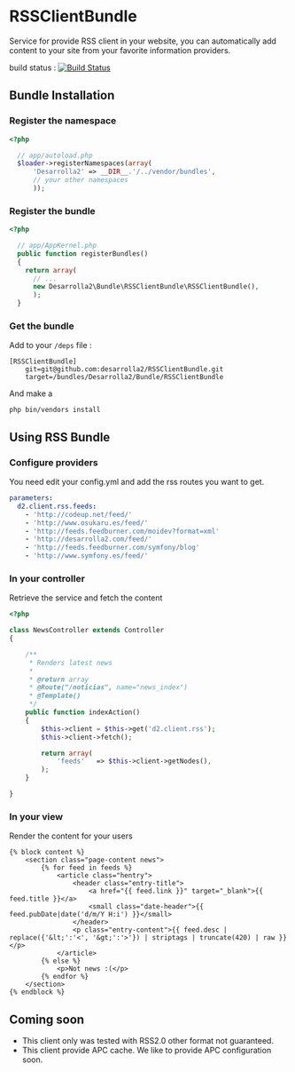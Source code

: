 RSSClientBundle
===============

Service for provide RSS client in your website, you can automatically add content to your site from your favorite information providers.

build status : [![Build Status](https://secure.travis-ci.org/desarrolla2/RSSClientBundle.png)](http://travis-ci.org/desarrolla2/RSSClientBundle)

## Bundle Installation

### Register the namespace

``` php
<?php

  // app/autoload.php
  $loader->registerNamespaces(array(
      'Desarrolla2' => __DIR__.'/../vendor/bundles',
      // your other namespaces
      ));
```

### Register the bundle

``` php
<?php

  // app/AppKernel.php
  public function registerBundles()
  {
    return array(
      // ...
      new Desarrolla2\Bundle\RSSClientBundle\RSSClientBundle(),
      );
  }
```

### Get the bundle

Add to your `/deps` file :

``` deps
[RSSClientBundle]
    git=git@github.com:desarrolla2/RSSClientBundle.git
    target=/bundles/Desarrolla2/Bundle/RSSClientBundle
````
        
And make a 

`php bin/vendors install`


## Using RSS Bundle

### Configure providers

You need edit your config.yml and add the rss routes you want to get.

``` yml
parameters:
  d2.client.rss.feeds:
    - 'http://codeup.net/feed/'
    - 'http://www.osukaru.es/feed/'
    - 'http://feeds.feedburner.com/moidev?format=xml'
    - 'http://desarrolla2.com/feed/'
    - 'http://feeds.feedburner.com/symfony/blog'
    - 'http://www.symfony.es/feed/'
```



### In your controller

Retrieve the service and fetch the content

``` php
<?php

class NewsController extends Controller
{

    /**
     * Renders latest news
     *
     * @return array
     * @Route("/noticias", name="news_index")
     * @Template()
     */
    public function indexAction()
    {
        $this->client = $this->get('d2.client.rss');
        $this->client->fetch();

        return array(
            'feeds'   => $this->client->getNodes(),
        );
    }

}
```

### In your view

Render the content for your users

``` twig
{% block content %}
    <section class="page-content news">
        {% for feed in feeds %}            
            <article class="hentry">
                <header class="entry-title">
                    <a href="{{ feed.link }}" target="_blank">{{ feed.title }}</a>
                    <small class="date-header">{{ feed.pubDate|date('d/m/Y H:i') }}</small>
                </header>
                <p class="entry-content">{{ feed.desc | replace({'&lt;':'<', '&gt;':'>'}) | striptags | truncate(420) | raw }}</p>
            </article>      
        {% else %}
            <p>Not news :(</p>
        {% endfor %}    
    </section>
{% endblock %}
```

## Coming soon

* This client only was tested with RSS2.0 other format not guaranteed.
* This client provide APC cache. We like to provide APC configuration soon.
